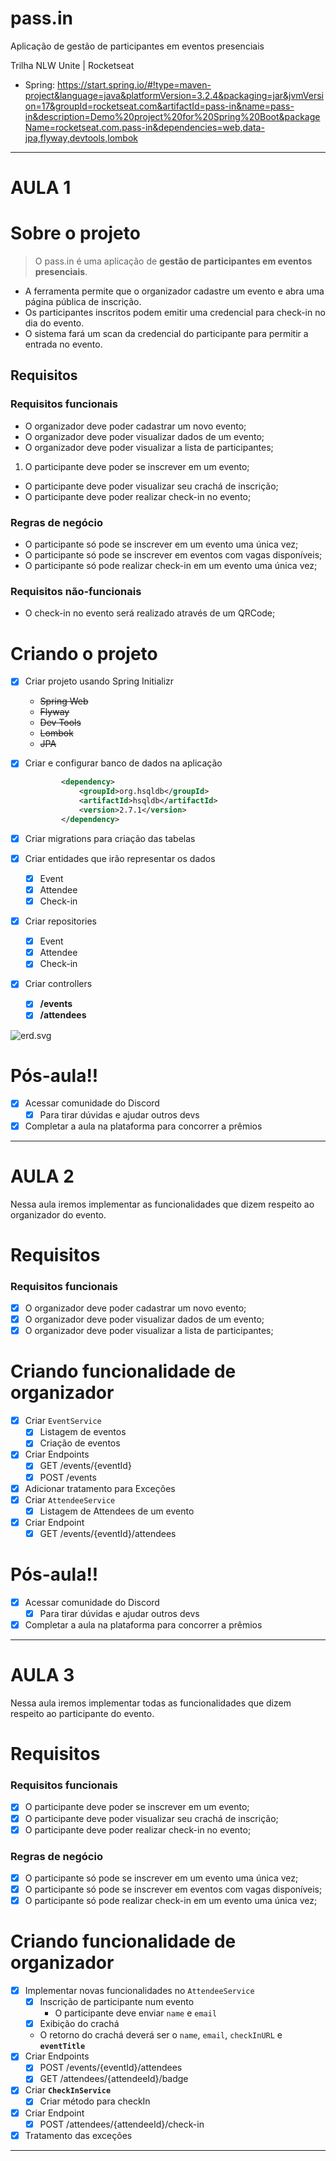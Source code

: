 # pass.in
Aplicação de gestão de participantes em eventos presenciais

Trilha NLW Unite | Rocketseat

- Spring:
https://start.spring.io/#!type=maven-project&language=java&platformVersion=3.2.4&packaging=jar&jvmVersion=17&groupId=rocketseat.com&artifactId=pass-in&name=pass-in&description=Demo%20project%20for%20Spring%20Boot&packageName=rocketseat.com.pass-in&dependencies=web,data-jpa,flyway,devtools,lombok

----------------------------------------------------------------------------------------------------------------------------

# AULA 1

# Sobre o projeto

> O pass.in é uma aplicação de **gestão de participantes em eventos presenciais**.
> 
- A ferramenta permite que o organizador cadastre um evento e abra uma página pública de inscrição.
- Os participantes inscritos podem emitir uma credencial para check-in no dia do evento.
- O sistema fará um scan da credencial do participante para permitir a entrada no evento.

## Requisitos

### Requisitos funcionais

- O organizador deve poder cadastrar um novo evento;
- O organizador deve poder visualizar dados de um evento;
- O organizador deve poder visualizar a lista de participantes;
1. O participante deve poder se inscrever em um evento;
- O participante deve poder visualizar seu crachá de inscrição;
- O participante deve poder realizar check-in no evento;

### Regras de negócio

- O participante só pode se inscrever em um evento uma única vez;
- O participante só pode se inscrever em eventos com vagas disponíveis;
- O participante só pode realizar check-in em um evento uma única vez;

### Requisitos não-funcionais

- O check-in no evento será realizado através de um QRCode;

# Criando o projeto

- [x]  Criar projeto usando Spring Initializr
    - ~~Spring Web~~
    - ~~Flyway~~
    - ~~Dev Tools~~
    - ~~Lombok~~
    - ~~JPA~~
- [x]  Criar e configurar banco de dados na aplicação
    
    ```xml
    		<dependency>
    			<groupId>org.hsqldb</groupId>
    			<artifactId>hsqldb</artifactId>
    			<version>2.7.1</version>
    		</dependency>
    ```
    
- [x]  Criar migrations para criação das tabelas
- [x]  Criar entidades que irão representar os dados
    - [x]  Event
    - [x]  Attendee
    - [x]  Check-in
- [x]  Criar repositories
    - [x]  Event
    - [x]  Attendee
    - [x]  Check-in
- [x]  Criar controllers
    - [x]  **/events**
    - [x]  **/attendees**

![erd.svg](https://prod-files-secure.s3.us-west-2.amazonaws.com/08f749ff-d06d-49a8-a488-9846e081b224/2ba0ffe6-d8d9-465b-a6c0-c92286d84ec3/erd.svg)

# Pós-aula!!

- [x]  Acessar comunidade do Discord
    - [x]  Para tirar dúvidas e ajudar outros devs
- [x]  Completar a aula na plataforma para concorrer a prêmios

----------------------------------------------------------------------------------------------------------------------------

# AULA 2

Nessa aula iremos implementar as funcionalidades que dizem respeito ao organizador do evento.

# Requisitos

### Requisitos funcionais

- [x]  O organizador deve poder cadastrar um novo evento;
- [x]  O organizador deve poder visualizar dados de um evento;
- [x]  O organizador deve poder visualizar a lista de participantes;

# Criando funcionalidade de organizador

- [x]  Criar `EventService`
    - [x]  Listagem de eventos
    - [x]  Criação de eventos
- [x]  Criar Endpoints
    - [x]  GET /events/{eventId}
    - [x]  POST /events
- [x]  Adicionar tratamento para Exceções
- [x]  Criar `AttendeeService`
    - [x]  Listagem de Attendees de um evento
- [x]  Criar Endpoint
    - [x]  GET /events/{eventId}/attendees

# Pós-aula!!

- [x]  Acessar comunidade do Discord
    - [x]  Para tirar dúvidas e ajudar outros devs
- [x]  Completar a aula na plataforma para concorrer a prêmios

----------------------------------------------------------------------------------------------------------------------------

# AULA 3

Nessa aula iremos implementar todas as funcionalidades que dizem respeito ao participante do evento.

# Requisitos

### Requisitos funcionais

- [x]  O participante deve poder se inscrever em um evento;
- [x]  O participante deve poder visualizar seu crachá de inscrição;
- [x]  O participante deve poder realizar check-in no evento;

### Regras de negócio

- [x]  O participante só pode se inscrever em um evento uma única vez;
- [x]  O participante só pode se inscrever em eventos com vagas disponíveis;
- [x]  O participante só pode realizar check-in em um evento uma única vez;

# Criando funcionalidade de organizador

- [x]  Implementar novas funcionalidades no `AttendeeService`
    - [x]  Inscrição de participante num evento
        - O participante deve enviar `name` e `email`
    - [x]  Exibição do crachá
    - O retorno do crachá deverá ser o `name`, `email`, `checkInURL` e **`eventTitle`**
- [x]  Criar Endpoints
    - [x]  POST /events/{eventId}/attendees
    - [x]  GET /attendees/{attendeeId}/badge
- [x]  Criar **`CheckInService`**
    - [x]  Criar método para checkIn
- [x]  Criar Endpoint
    - [x]  POST /attendees/{attendeeId}/check-in
- [x]  Tratamento das exceções

----------------------------------------------------------------------------------------------------------------------------
